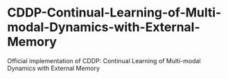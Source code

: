 # CDDP-Continual-Learning-of-Multi-modal-Dynamics-with-External-Memory
Official implementation of CDDP: Continual Learning of Multi-modal Dynamics with External Memory
